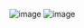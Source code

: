 ![image](https://github.com/insightAI/DensePose/blob/master/demo.png)
![image](https://github.com/insightAI/DensePose/blob/7dc7e6000ff49dd4470e37efe9c2715c68bff125/pose_IUV.png)
